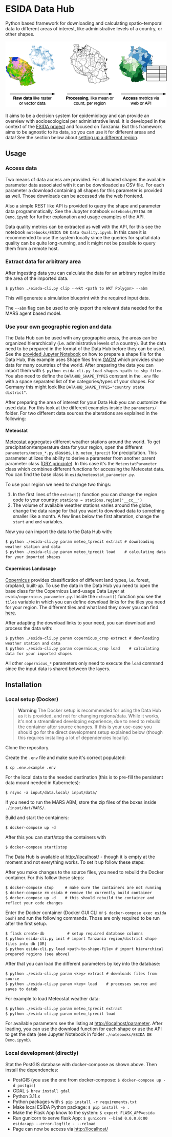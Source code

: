# ESIDA Data Hub

Python based framework for downloading and calculating spatio-temporal data to different areas of interest, like administrative levels of a country, or other shapes.

<p align="center">
  <img src="./docs/Data%20Hub.png" alt="Visualization of the Data Hub flow of processing raw data" />
</p>

It aims to be a decision system for epidemiology and can provide an overview with socioecological per administrative level. It is developed in the context of the [ESIDA project](https://www.haw-hamburg.de/en/research/research-projects/project/project/show/esida/) and focused on Tanzania. But this framework aims to be agnostic to its data, so you can use it for different areas and data! See the section below about [setting up a different region](#use-your-own-geographic-region-and-data).


## Usage

### Access data

Two means of data access are provided. For all loaded shapes the available parameter data associated with it can be downloaded as CSV file. For each parameter a download containing all shapes for this parameter is provided as well. Those downloads can be accessed via the web frontend.

Also a simple REST like API is provided to query the shape and parameter data programmatically. See the Jupyter notebook `notebooks/ESIDA DB Demo.ipynb` for further explanation and usage examples of the API.

Data quality metrics can be extracted as well with the API, for this see the notebook `notebooks/ESIDA DB Data Quality.ipynb`. In this case it is recommended to use the system locally since the queries for spatial data quality can be quite long-running, and it might not be possible to query them from a remote host.

### Extract data for arbitrary area

After ingesting data you can calculate the data for an arbitrary region inside the area of the imported data.

    $ python ./eisda-cli.py clip --wkt <path to WKT Polygon> --abm

This will generate a simulation blueprint with the required input data.

The `--abm` flag can be used to only export the relevant data needed for the MARS agent based model.

### Use your own geographic region and data

The Data Hub can be used with any geographic areas, the areas can be organized hierarchically (i.e. administrative levels of a country). But the data need to be prepared in the format of the Data Hub before they can be used. See the [provided Jupyter Notebook](notebooks/Dat%20Hub%20Prepare%20Shapes.ipynb) on how to prepare a shape file for the Data Hub, this example uses Shape files from [GADM](https://gadm.org/download_country.html) which provides shape data for many countries of the world. After preparing the data you can import them with `$ python esida-cli.py load-shapes <path to shp file>`. You also need to define the `DATAHUB_SHAPE_TYPES` constant in the `.env` file with a space separated list of the categories/types of your shapes. For Germany this might look like `DATAHUB_SHAPE_TYPES="country state district"`.

After preparing the area of interest for your Data Hub you can customize the used data. For this look at the different examples inside the `parameters/` folder. For two different data sources the alterations are explained in the following:

#### Meteostat

[Meteostat](https://meteostat.net/) aggregates different weather stations around the world. To get precipitation/temperature data for your region, open the different `parameters/meteo_*.py` classes, i.e. `meteo_tprecit` for precipitation. This parameter utilizes the ability to derive a parameter from another parent parameter class ([DRY principle](https://en.wikipedia.org/wiki/Don%27t_repeat_yourself)). In this case it's the `MeteostatParameter` class which combines different functions for accessing the Meteostat data. You can find the base class in `esida/meteostat_parameter.py`.

To use your region we need to change two things:

1. In the first lines of the `extract()` function you can change the region code to your country: `stations = stations.region('__cc__')`
2. The volume of available weather stations varies around the globe, change the data range for that you want to download data to something smaller like a month. A few lines below the first alteration, change the `start` and `end` variables.

Now you can import the data to the Data Hub with:

    $ python ./esida-cli.py param meteo_tprecit extract # downloading weather station and data
    $ python ./esida-cli.py param meteo_tprecit load    # calculating data for your imported shapes

#### Copernicus Landusage

[Copernicus](https://lcviewer.vito.be/) provides classification of different land types, i.e. forest, cropland, built-up. To use the data in the Data Hub you need to open the base class for the Copernicus Land-usage Data Layer at `esida/copernicus_parameter.py`. Inside the `extract()` function you see the `tiles` variable in which you can define download links for the tiles you need for your region. The different tiles and what land they cover you can find [here](https://lcviewer.vito.be/download).

After adapting the download links to your need, you can download and process the data with:

    $ python ./esida-cli.py param copernicus_crop extract # downloading weather station and data
    $ python ./esida-cli.py param copernicus_crop load    # calculating data for your imported shapes

All other `copernicus_*` parameters only need to execute the `load` command since the input data is shared between the layers.

## Installation

### Local setup (Docker)

> **Warning**
> The Docker setup is recommended for using the Data Hub as it is provided, and not for changing regions/data. While it works, it's not a streamlined developing experience, due to need to rebuild the container after source changes. If this is your use-case you should go for the direct development setup explained below (though this requires installing a lot of dependencies locally).

Clone the repository.

Create the `.env` file and make sure it's correct populated:

    $ cp .env.example .env

For the local data to the needed destination (this is to pre-fill the persistent data mount needed in Kubernetes):

    $ rsync -a input/data.local/ input/data/

If you need to run the MARS ABM, store the zip files of the boxes inside `./input/dat/MARS/`.

Build and start the containers:

    $ docker-compose up -d

After this you can start/stop the containers with

    $ docker-compose start|stop

The Data Hub is available at [http://localhost/](http://localhost/) - though it is empty at the moment
and not everything works. To set it up follow these steps:

After you make changes to the source files, you need to rebuild the Docker container. For this follow these steps:

    $ docker-compose stop     # make sure the containers are not running
    $ docker-compose rm esida # remove the currently build container
    $ docker-compose up -d    # this should rebuild the container and reflect your code changes

Enter the Docker container (Docker GUI CLI or `$ docker-compose exec esida bash`) and run the following commands.
Those are only required to be run after the first setup.

    $ flask create-db          # setup required database columns
    $ python esida-cli.py init # import Tanzania region/district shape files into db |OR|
    $ python esida-cli.py load <path-to-shape-file> # import hierarchical prepared regions (see above)

After that you can load the different parameters by key into the database:

    $ python ./esida-cli.py param <key> extract # downloads files from source
    $ python ./esida-cli.py param <key> load    # processes source and saves to datab

For example to load Meteostat weather data:

    $ python ./esida-cli.py param meteo_tprecit extract
    $ python ./esida-cli.py param meteo_tprecit load

For available parameters see the listing at [http://localhost/parameter](http://localhost/parameter). After loading, you can use the download function for each shape or use the API to get the data (see Jupyter Notebook in folder `./notebooks/ESIDA DB Demo.ipynb`).


### Local development (directly)

Stat the PostGIS database with docker-compose as shown above. Then install the dependencies:

- PostGIS (you use the one from docker-compose: `$ docker-compose up -d postgis`)
- GDAL `$ brew install gdal`
- Python 3.11.x
- Python packages with `$ pip install -r requirements.txt`
- Make local ESIDA Python package: `$ pip install -e .`
- Make the Flask App know to the system: `$ export FLASK_APP=esida`
- Run gunicorn to serve flask App: `$ gunicorn --bind 0.0.0.0:80 esida:app --error-logfile - --reload`
- Page can now be access via [http://localhost/](http://localhost/)
